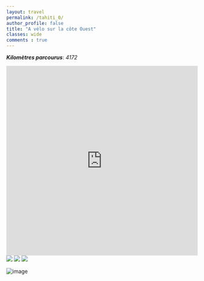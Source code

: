 ```yaml
---
layout: travel
permalink: /tahiti_0/
author_profile: false
title: "A vélo sur la côte Ouest"
classes: wide
comments : true
---
```


<!-- jQuery 1.8 or later, 33 KB -->
<script src="https://ajax.googleapis.com/ajax/libs/jquery/1.11.1/jquery.min.js"></script>

<!-- Fotorama from CDNJS, 19 KB -->
<link  href="https://cdnjs.cloudflare.com/ajax/libs/fotorama/4.6.4/fotorama.css" rel="stylesheet">
<script src="https://cdnjs.cloudflare.com/ajax/libs/fotorama/4.6.4/fotorama.js"></script>

***Kilomètres parcourus***: *4172*

<iframe src="https://www.google.com/maps/d/u/0/embed?mid=1_eOqNW6vmL5vsoOJDFwyNC4ohQ-nK_Qf" width="100%" height="500" frameBorder="0"></iframe>

<br>


<div class="fotorama">
  <img src="https://drive.google.com/uc?id=19Oihyyh0UFJDorLq_kclh9oMRoZhhz2W">
  <img src="https://drive.google.com/uc?id=1nKO4AD4zNkXOVTAN3qh6Ou6kzOGRBm8g">
  <img src="https://drive.google.com/uc?id=136jO8Tr9_45S8k1Tu73UUX2tLc64ZMeU">
</div>

![image](https://drive.google.com/uc?id=18-DX8JZH6NjCFagJLEqTQhajWeIogwFF)
